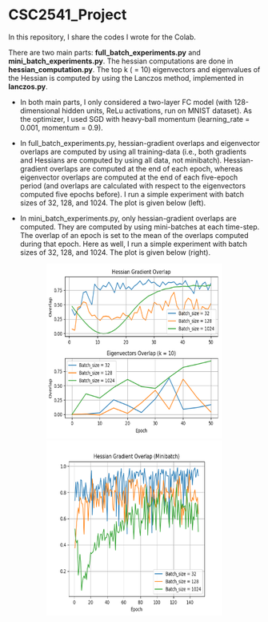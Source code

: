 # CSC2541_Project
In this repository, I share the codes I wrote for the Colab.

There are two main parts: **full_batch_experiments.py** and **mini_batch_experiments.py**. The hessian computations are done in **hessian_computation.py**. The top k ( = 10) eigenvectors and eigenvalues of the Hessian is computed by using the Lanczos method, implemented in **lanczos.py**.

* In both main parts, I only considered a two-layer FC model (with 128-dimensional hidden units, ReLu activations, run on MNIST dataset). As the optimizer, I used SGD with heavy-ball momentum (learning_rate = 0.001, momentum = 0.9).

* In full_batch_experiments.py, hessian-gradient overlaps and eigenvector overlaps are computed by using all training-data (i.e., both gradients and Hessians are computed by using all data, not minibatch). Hessian-gradient overlaps are computed at the end of each epoch, whereas eigenvector overlaps are computed at the end of each five-epoch period (and overlaps are calculated with respect to the eigenvectors computed five epochs before). I run a simple experiment with batch sizes of 32, 128, and 1024. The plot is given below (left).


* In mini_batch_experiments.py, only hessian-gradient overlaps are computed. They are computed by using mini-batches at each time-step. The overlap of an epoch is set to the mean of the overlaps computed during that epoch. Here as well, I run a simple experiment with batch sizes of 32, 128, and 1024. The plot is given below (right).

<p align="center">
   <img src="result/fhessianoverlap.png" width="350" height="350">
  <img   src="result/mhessianoverlap.png" width="350" height="350">
</p>
